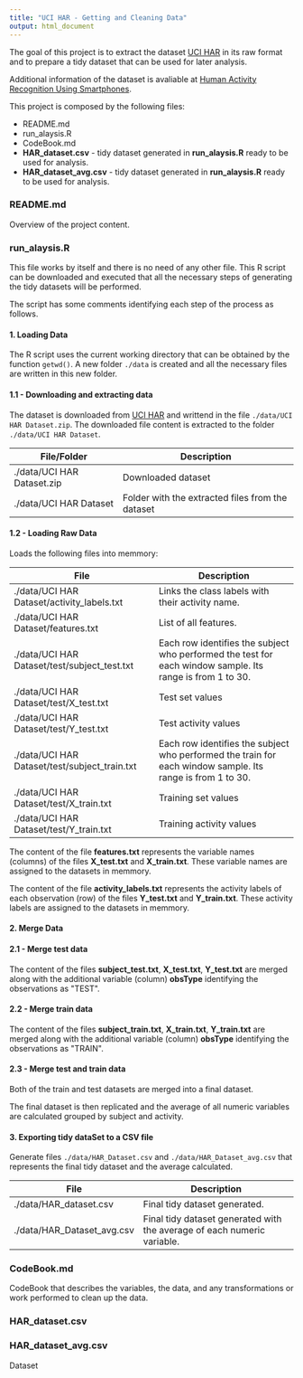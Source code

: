 ```yaml
---
title: "UCI HAR - Getting and Cleaning Data"
output: html_document
---
```


The goal of this project is to extract the dataset [UCI HAR](https://d396qusza40orc.cloudfront.net/getdata%2Fprojectfiles%2FUCI%20HAR%20Dataset.zip) in its raw format and to prepare a tidy dataset that can be used for later analysis.

Additional information of the dataset is avaliable at [Human Activity Recognition Using Smartphones](http://archive.ics.uci.edu/ml/datasets/Human+Activity+Recognition+Using+Smartphones).

This project is composed by the following files:

- README.md
- run_alaysis.R
- CodeBook.md
- **HAR_dataset.csv** - tidy dataset generated in **run_alaysis.R** ready to be used for analysis.
- **HAR_dataset_avg.csv** - tidy dataset generated in **run_alaysis.R** ready to be used for analysis.


### README.md

Overview of the project content.


### run_alaysis.R

This file works by itself and there is no need of any other file. This R script can be downloaded and executed that all the necessary steps of generating the tidy datasets will be performed.

The script has some comments identifying each step of the process as follows.

#### 1. Loading Data

The R script uses the current working directory that can be obtained by the function `getwd()`. A new folder `./data` is created and all the necessary files are written in this new folder.

#### 1.1 - Downloading and extracting data

The dataset is downloaded from [UCI HAR](https://d396qusza40orc.cloudfront.net/getdata%2Fprojectfiles%2FUCI%20HAR%20Dataset.zip) and writtend in the file `./data/UCI HAR Dataset.zip`. The downloaded file content is extracted to the folder `./data/UCI HAR Dataset`.

|File/Folder|Description|
|-----------|-----------------------------------------------------------|
|./data/UCI HAR Dataset.zip|Downloaded dataset|
|./data/UCI HAR Dataset|Folder with the extracted files from the dataset|

#### 1.2 - Loading Raw Data

Loads the following files into memmory:

|File                    |Description                                     |
|------------------------|------------------------------------------------|
|./data/UCI HAR Dataset/activity_labels.txt|Links the class labels with their activity name.|
|./data/UCI HAR Dataset/features.txt       |List of all features.                           |
|./data/UCI HAR Dataset/test/subject_test.txt|Each row identifies the subject who performed the test for each window sample. Its range is from 1 to 30.|
|./data/UCI HAR Dataset/test/X_test.txt    |Test set values                                 |
|./data/UCI HAR Dataset/test/Y_test.txt    |Test activity values                            |
|./data/UCI HAR Dataset/test/subject_train.txt|Each row identifies the subject who performed the train for each window sample. Its range is from 1 to 30.|
|./data/UCI HAR Dataset/test/X_train.txt   |Training set values                             |
|./data/UCI HAR Dataset/test/Y_train.txt   |Training activity values                        |


The content of the file **features.txt** represents the variable names (columns) of the files **X_test.txt**  and **X_train.txt**. These variable names are assigned to the datasets in memmory.

The content of the file **activity_labels.txt** represents the activity labels of each observation (row) of the files **Y_test.txt**  and **Y_train.txt**. These activity labels are assigned to the datasets in memmory.



#### 2. Merge Data
#### 2.1 - Merge test data

The content of the files **subject_test.txt**, **X_test.txt**, **Y_test.txt** are merged along with the additional variable (column) **obsType** identifying the observations as "TEST".

#### 2.2 - Merge train data

The content of the files **subject_train.txt**, **X_train.txt**, **Y_train.txt** are merged along with the additional variable (column) **obsType** identifying the observations as "TRAIN".

#### 2.3 - Merge test and train data

Both of the train and test datasets are merged into a final dataset.

The final dataset is then replicated and the average of all numeric variables are calculated grouped by subject and activity.


#### 3. Exporting tidy dataSet to a CSV file

Generate files `./data/HAR_Dataset.csv` and `./data/HAR_Dataset_avg.csv` that represents the final tidy dataset and the average calculated.

|File          |Description                                    |
|--------------|-----------------------------------------------|
|./data/HAR_dataset.csv    |Final tidy dataset generated.|
|./data/HAR_Dataset_avg.csv|Final tidy dataset generated with the average of each numeric variable.|

### CodeBook.md

CodeBook that describes the variables, the data, and any transformations or work performed to clean up the data.

### HAR_dataset.csv


### HAR_dataset_avg.csv

Dataset

